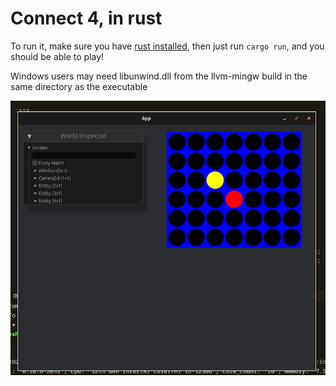 # Connect 4, in rust

To run it, make sure you have [rust installed](https://rustup.rs/), then just run `cargo run`, and you should be able to play!

Windows users may need libunwind.dll from the llvm-mingw build in the same directory as the executable

![a](/screenshot-2024-08-28-10-43-28%201.png)
